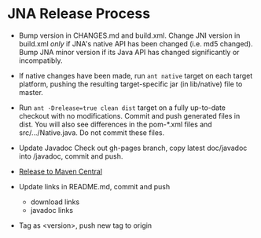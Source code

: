 JNA Release Process
===================

* Bump version in CHANGES.md and build.xml. Change JNI version in build.xml *only* if
  JNA's native API has been changed (i.e. md5 changed).  Bump JNA minor version if its Java API
  has changed significantly or incompatibly.

* If native changes have been made, run `ant native` target on each target
  platform, pushing the resulting target-specific jar (in lib/native) file to master.

* Run `ant -Drelease=true clean dist` target on a fully up-to-date checkout with no modifications.  Commit and push generated files in dist.
  You will also see differences in the pom-*.xml files and src/.../Native.java.  Do not commit these files.

* Update Javadoc
  Check out gh-pages branch, copy latest doc/javadoc into <version>/javadoc,
  commit and push.

* [Release to Maven Central](PublishingToMavenCentral.md)

* Update links in README.md, commit and push
  * download links
  * javadoc links

* Tag as &lt;version>, push new tag to origin

